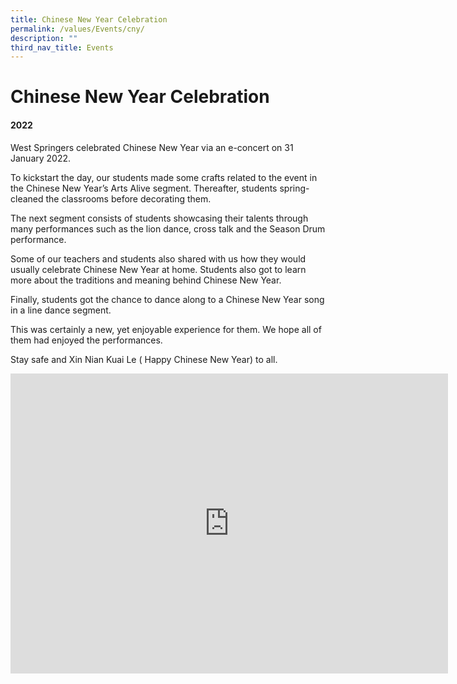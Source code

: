 ```yaml
---
title: Chinese New Year Celebration
permalink: /values/Events/cny/
description: ""
third_nav_title: Events
---
```

# Chinese New Year Celebration 


#### 2022 

West Springers celebrated Chinese New Year via an e-concert on 31 January 2022.

To kickstart the day, our students made some crafts related to the event in the Chinese New Year’s Arts Alive segment. Thereafter, students spring-cleaned the classrooms before decorating them.

The next segment consists of students showcasing their talents through many performances such as the lion dance, cross talk and the Season Drum performance.

Some of our teachers and students also shared with us how they would usually celebrate Chinese New Year at home. Students also got to learn more about the traditions and meaning behind Chinese New Year.

Finally, students got the chance to dance along to a Chinese New Year song in a line dance segment.

This was certainly a new, yet enjoyable experience for them. We hope all of them had enjoyed the performances.

Stay safe and Xin Nian Kuai Le ( Happy Chinese New Year) to all.

<iframe allowfullscreen="true" height="480" width="700" frameborder="0" src="https://docs.google.com/presentation/d/e/2PACX-1vR2xCBgpW-g-_lUToXPgkX7gcVunIygPV8AvEz4gqUsL7wDxdfwh_VYTpu3E0PsiRjdZkFDXgOUwZL1/embed?start=true&amp;loop=true&amp;delayms=3000"></iframe>